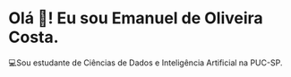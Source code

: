 # Olá 👋! Eu sou Emanuel de Oliveira Costa.

 💻Sou estudante de Ciências de Dados e Inteligência Artificial na PUC-SP.
